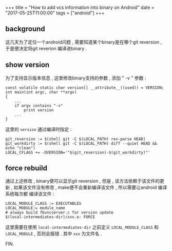 +++
title = "How to add vcs information into binary on Android"
date = "2017-05-25T11:00:00"
tags = ["android"]
+++

## background

这几天为了定位一个android问题 , 需要知道某个binary是在哪个git reversion ,
于是便决定将git reverion 编译进binary .

## show version

为了支持显示版本信息 , 这里修改binary支持的参数 , 添加 " -v " 参数 :

```
const volatile static char version[] __attribute__((used)) = VERSION;
int main(int argc, char **argv)
{
	...
	if argv contains "-v"
		print version
	...
}
```

这里的 `version` 通过编译时指定 :

```
git_reversion := $(shell git -C $(LOCAL_PATH) rev-parse HEAD)
git_workdirty := $(shell git -C $(LOCAL_PATH) diff --quiet HEAD && echo "clean")
LOCAL_CFLAGS += -DVERSION='"$(git_reversion)-$(git_workdirty)"'
```

## force rebuild

通过上述修改 , binary便可以显示git reversion , 但是 , 该方法依赖于该文件的更新 ,
如果该文件没有修改 , make便不会重新编译该文件 , 所以需要让android 编译系统每次都
编译该文件 :

```
LOCAL_MODULE_CLASS := EXECUTABLES
LOCAL_MODULE:= module_name
# always build fbvncserver.c for version update
$(local-intermediates-dir)/xxx.o: FORCE
```

这里需要在使用 `local-intermediates-dir` 之前定义 `LOCAL_MODULE_CLASS` 和
`LOCAL_MODULE` , 否则会报错 . 其中 `xxx` 为文件名 .

FIN.
